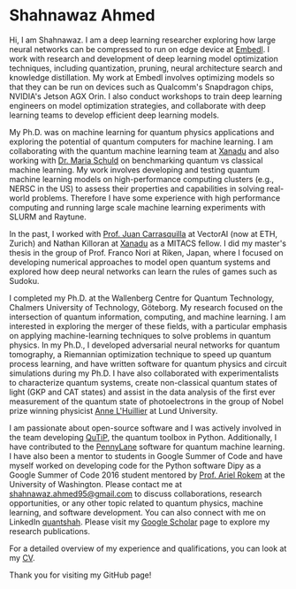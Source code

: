 # Shahnawaz Ahmed

Hi, I am Shahnawaz. I am a deep learning researcher exploring how large neural networks can be compressed to run on edge device at [Embedl](https://embedl.com). I work with research and development of deep learning model optimization techniques, including quantization, pruning, neural architecture search and knowledge distillation. My work at Embedl involves optimizing models so that they can be run on devices such as Qualcomm's Snapdragon chips, NVIDIA's Jetson AGX Orin. I also conduct workshops to train deep learning engineers on model optimization strategies, and collaborate with deep learning teams to develop efficient deep learning models.

My Ph.D. was on machine learning for quantum physics applications and exploring the potential of quantum computers for machine learning. I am collaborating with the quantum machine learning team at [Xanadu](http://Xanadu.ai/) and also working with [Dr. Maria Schuld](https://scholar.google.com/citations?user=_ih_hwUAAAAJ&hl=de) on benchmarking quantum vs classical machine learning. My work involves developing and testing quantum machine learning models on high-performance computing clusters (e.g., NERSC in the US) to assess their properties and capabilities in solving real-world problems. Therefore I have some experience with high performance computing and running large scale machine learning experiments with SLURM and Raytune.

In the past, I worked with [Prof. Juan Carrasquilla](https://scholar.google.com/citations?user=slkzvvQAAAAJ&hl=en) at VectorAI (now at ETH, Zurich) and Nathan Killoran at [Xanadu](http://Xanadu.ai/) as a MITACS fellow. I did my master's thesis in the group of Prof. Franco Nori at Riken, Japan, where I focused on developing numerical approaches to model open quantum systems and explored how deep neural networks can learn the rules of games such as Sudoku.

I completed my Ph.D. at the Wallenberg Centre for Quantum Technology, Chalmers University of Technology, Göteborg. My research focused on the intersection of quantum information, computing, and machine learning. I am interested in exploring the merger of these fields, with a particular emphasis on applying machine-learning techniques to solve problems in quantum physics. In my Ph.D., I developed adversarial neural networks for quantum tomography, a Riemannian optimization technique to speed up quantum process learning, and have written software for quantum physics and circuit simulations during my Ph.D. I have also collaborated with experimentalists to characterize quantum systems, create non-classical quantum states of light (GKP and CAT states) and assist in the data analysis of the first ever measurement of the quantum state of photoelectrons in the group of Nobel prize winning physicist [Anne L'Huillier](https://en.wikipedia.org/wiki/Anne_L%27Huillier) at Lund University.

I am passionate about open-source software and I was actively involved in the team developing [QuTiP](www.qutip.org), the quantum toolbox in Python. Additionally, I have contributed to the [PennyLane](https://pennylane.ai) software for quantum machine learning. I have also been a mentor to students in Google Summer of Code and have myself worked on developing code for the Python software Dipy as a Google Summer of Code 2016 student mentored by [Prof. Ariel Rokem](https://arokem.org) at the University of Washington.
Please contact me at shahnawaz.ahmed95@gmail.com to discuss collaborations, research opportunities, or any other topic related to quantum physics, machine learning, and software development. You can also connect with me on LinkedIn [quantshah](https://www.linkedin.com/in/quantshah/). Please visit my [Google Scholar](https://scholar.google.com/citations?user=2WJXw9YAAAAJ&hl=en) page to explore my research publications.

For a detailed overview of my experience and qualifications, you can look at my [CV](https://github.com/quantshah/cv/blob/main/README.md).

Thank you for visiting my GitHub page!
